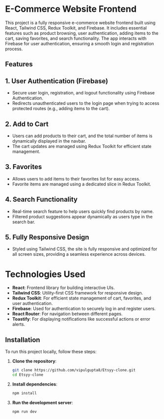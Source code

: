# E-Commerce Website Frontend

This project is a fully responsive e-commerce website frontend built using React, Tailwind CSS, Redux Toolkit, and Firebase. It includes essential features such as product browsing, user authentication, adding items to the cart, saving favorites, and search functionality. The app interacts with Firebase for user authentication, ensuring a smooth login and registration process.

## Features
## 1. User Authentication (Firebase)
- Secure user login, registration, and logout functionality using Firebase Authentication.
- Redirects unauthenticated users to the login page when trying to access protected routes (e.g., adding items to the cart).
## 2. Add to Cart
- Users can add products to their cart, and the total number of items is dynamically displayed in the navbar.
- The cart updates are managed using Redux Toolkit for efficient state management.
## 3. Favorites
- Allows users to add items to their favorites list for easy access.
- Favorite items are managed using a dedicated slice in Redux Toolkit.
## 4. Search Functionality
- Real-time search feature to help users quickly find products by name.
- Filtered product suggestions appear dynamically as users type in the search bar.
## 5. Fully Responsive Design
- Styled using Tailwind CSS, the site is fully responsive and optimized for all screen sizes, providing a seamless experience across devices.

# Technologies Used
- **React**: Frontend library for building interactive UIs.
- **Tailwind CSS**: Utility-first CSS framework for responsive design.
- **Redux Toolkit**: For efficient state management of cart, favorites, and user authentication.
- **Firebase**: Used for authentication to securely log in and register users.
- **React Router**: For navigation between different pages.
- **Toastify**: For displaying notifications like successful actions or error alerts.

## Installation

To run this project locally, follow these steps:

1. **Clone the repository**:

    ```bash
    git clone https://github.com/vipulgupta8/Etsyy-clone.git
    cd Etsyy-clone
    ```
2. **Install dependencies**:

    ```bash
    npm install
    ```
4. **Run the development server**:

    ```bash
    npm run dev
    ```
